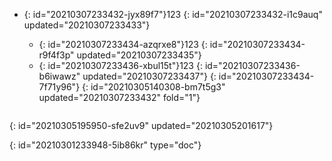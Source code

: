 - {: id="20210307233432-jyx89f7"}123
  {: id="20210307233432-i1c9auq" updated="20210307233433"}

  - {: id="20210307233434-azqrxe8"}123
    {: id="20210307233434-r9f4f3p" updated="20210307233435"}
  - {: id="20210307233436-xbul15t"}123
    {: id="20210307233436-b6iwawz" updated="20210307233437"}
  {: id="20210307233434-7f71y96"}
{: id="20210305140308-bm7t5g3" updated="20210307233432" fold="1"}

```
``````
{: id="20210305195950-sfe2uv9" updated="20210305201617"}


{: id="20210301233948-5ib86kr" type="doc"}
